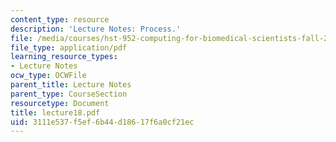 ```yaml
---
content_type: resource
description: 'Lecture Notes: Process.'
file: /media/courses/hst-952-computing-for-biomedical-scientists-fall-2002/3111e537f5ef6b44d18617f6a0cf21ec_lecture18.pdf
file_type: application/pdf
learning_resource_types:
- Lecture Notes
ocw_type: OCWFile
parent_title: Lecture Notes
parent_type: CourseSection
resourcetype: Document
title: lecture18.pdf
uid: 3111e537-f5ef-6b44-d186-17f6a0cf21ec
---
```

